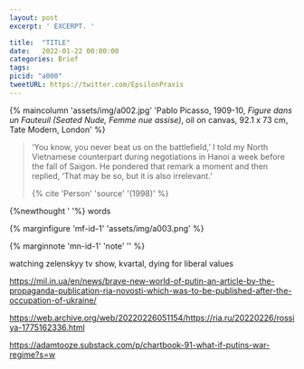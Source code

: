 ```yaml
---
layout: post
excerpt: ' EXCERPT. '

title:  "TITLE"
date:   2022-01-22 00:00:00
categories: Brief
tags: 
picid: "a000"
tweetURL: https://twitter.com/EpsilonPraxis
---
```


{% maincolumn 'assets/img/a002.jpg'  'Pablo Picasso, 1909-10, *Figure dans un Fauteuil (Seated Nude, Femme nue assise)*, oil on canvas, 92.1 x 73 cm, Tate Modern, London' %} 

>‘You know, you never beat us on the battlefield,’ I told my North Vietnamese counterpart during negotiations in Hanoi a week before the fall of Saigon. He pondered that remark a moment and then replied, ‘That may be so, but it is also irrelevant.’
>
>{% cite 'Person' 'source' '(1998)' %}

{%newthought '  '%} words

{% marginfigure 'mf-id-1' 'assets/img/a003.png'  %} 

{% marginnote 'mn-id-1' 'note' '' %} 



watching zelenskyy tv show, kvartal, dying for liberal values

https://mil.in.ua/en/news/brave-new-world-of-putin-an-article-by-the-propaganda-publication-ria-novosti-which-was-to-be-published-after-the-occupation-of-ukraine/



https://web.archive.org/web/20220226051154/https://ria.ru/20220226/rossiya-1775162336.html



https://adamtooze.substack.com/p/chartbook-91-what-if-putins-war-regime?s=w



<!-- 

sd

-->
